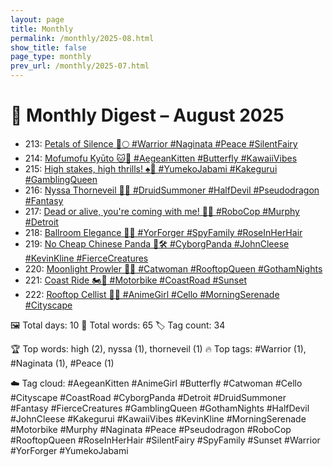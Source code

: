 ```yaml
---
layout: page
title: Monthly
permalink: /monthly/2025-08.html
show_title: false
page_type: monthly
prev_url: /monthly/2025-07.html
---
```


# 📅 Monthly Digest – August 2025

- 213: [Petals of Silence 🌸🌕 #Warrior #Naginata #Peace #SilentFairy](https://x.com/Trevorion/status/1951441539760333234)
- 214: [Mofumofu Kyūto 🐱🦋 #AegeanKitten #Butterfly #KawaiiVibes](https://x.com/Trevorion/status/1951674811601526967)
- 215: [High stakes, high thrills! ♠️🎰 #YumekoJabami #Kakegurui #GamblingQueen](https://x.com/Trevorion/status/1952044534646407350)
- 216: [Nyssa Thorneveil 🌿🔥 #DruidSummoner #HalfDevil #Pseudodragon #Fantasy](https://x.com/Trevorion/status/1952451364778610864)
- 217: [Dead or alive, you're coming with me! 🤖🔫 #RoboCop #Murphy #Detroit](https://x.com/Trevorion/status/1952795270791508298)
- 218: [Ballroom Elegance 🌹✨ #YorForger #SpyFamily #RoseInHerHair](https://x.com/Trevorion/status/1953157219379466670)
- 219: [No Cheap Chinese Panda 🐼🛠️ #CyborgPanda #JohnCleese #KevinKline #FierceCreatures](https://x.com/Trevorion/status/1953542308839715168)
- 220: [Moonlight Prowler 🐾🌙 #Catwoman #RooftopQueen #GothamNights](https://x.com/Trevorion/status/1953934018757447814)
- 221: [Coast Ride 🏍️🌅 #Motorbike #CoastRoad #Sunset](https://x.com/Trevorion/status/1954300962279158184)
- 222: [Rooftop Cellist 🎻🌅 #AnimeGirl #Cello #MorningSerenade #Cityscape](https://x.com/Trevorion/status/1954648305792626699)

🖼️ Total days: 10 📜 Total words: 65 🏷️ Tag count: 34

🏆 Top words: high (2), nyssa (1), thorneveil (1)
🔥 Top tags: #Warrior (1), #Naginata (1), #Peace (1)

☁️ Tag cloud: 
#AegeanKitten #AnimeGirl #Butterfly #Catwoman #Cello #Cityscape #CoastRoad #CyborgPanda #Detroit #DruidSummoner #Fantasy #FierceCreatures #GamblingQueen #GothamNights #HalfDevil #JohnCleese #Kakegurui #KawaiiVibes #KevinKline #MorningSerenade #Motorbike #Murphy #Naginata #Peace #Pseudodragon #RoboCop #RooftopQueen #RoseInHerHair #SilentFairy #SpyFamily #Sunset #Warrior #YorForger #YumekoJabami

